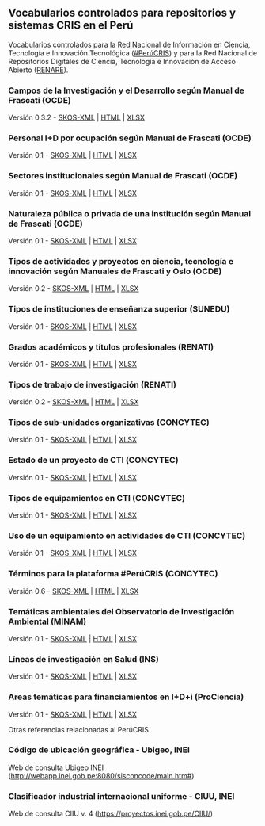 ## Vocabularios controlados para repositorios y sistemas CRIS en el Perú

Vocabularios controlados para la Red Nacional de Información en Ciencia, Tecnología e Innovación Tecnológica ([\#PerúCRIS](http://perucris.concytec.gob.pe)) y para la Red Nacional de Repositorios Digitales de Ciencia, Tecnología e Innovación de Acceso Abierto ([RENARE](http://portal.concytec.gob.pe/index.php/informacion-cti/alicia/red-nacional-de-repositorios-digitales-de-ciencia-tecnologia-e-innovacion-de-acceso-abierto-renare)). 

### Campos de la Investigación y el Desarrollo según Manual de Frascati (OCDE)

Versión 0.3.2 - [SKOS-XML](ocde_ford.xml) \| [HTML](ocde_ford.html) \| [XLSX](ocde_ford.xlsx)

### Personal I+D por ocupación según Manual de Frascati (OCDE)

Versión 0.1 - [SKOS-XML](ocde_tipoOcupacion.xml) \| [HTML](ocde_tipoOcupacion.html) \| [XLSX](ocde_tipoOcupacion.xlsx)

### Sectores institucionales según Manual de Frascati (OCDE)

Versión 0.1 - [SKOS-XML](ocde_sectorInstitucional.xml) \| [HTML](ocde_sectorInstitucional.html) \| [XLSX](ocde_sectorInstitucional.xlsx)

### Naturaleza pública o privada de una institución según Manual de Frascati (OCDE)

Versión 0.1 - [SKOS-XML](ocde_naturalezaInstitucion.xml) \| [HTML](ocde_naturalezaInstitucion.html) \| [XLSX](ocde_naturalezaInstitucion.xlsx)

### Tipos de actividades y proyectos en ciencia, tecnología e innovación según Manuales de Frascati y Oslo (OCDE)

Versión 0.2 - [SKOS-XML](ocde_tipoProyecto.xml) \| [HTML](ocde_tipoProyecto.html) \| [XLSX](ocde_tipoProyecto.xlsx)

### Tipos de instituciones de enseñanza superior (SUNEDU)

Versión 0.1 - [SKOS-XML](sunedu_tipoInstitucion.xml) \| [HTML](sunedu_tipoInstitucion.html) \| [XLSX](sunedu_tipoInstitucion.xlsx)

### Grados académicos y títulos profesionales (RENATI)

Versión 0.1 - [SKOS-XML](renati_level.xml) \| [HTML](renati_level.html) \| [XLSX](renati_level.xlsx)

### Tipos de trabajo de investigación (RENATI)

Versión 0.2 - [SKOS-XML](renati_type.xml) \| [HTML](renati_type.html) \| [XLSX](renati_type.xlsx) 

### Tipos de sub-unidades organizativas (CONCYTEC)

Versión 0.1 - [SKOS-XML](concytec_tipoSubunidad.xml) \| [HTML](concytec_tipoSubunidad.html) \| [XLSX](concytec_tipoSubunidad.xlsx) 

### Estado de un proyecto de CTI (CONCYTEC)

Versión 0.1 - [SKOS-XML](concytec_estadoProyecto.xml) \| [HTML](concytec_estadoProyecto.html) \| [XLSX](concytec_estadoProyecto.xlsx) 

### Tipos de equipamientos en CTI (CONCYTEC)

Versión 0.1 - [SKOS-XML](concytec_equipamiento.xml) \| [HTML](concytec_equipamiento.html) \| [XLSX](concytec_equipamiento.xlsx) 

### Uso de un equipamiento en actividades de CTI (CONCYTEC)

Versión 0.1 - [SKOS-XML](concytec_usoEquipamiento.xml) \| [HTML](concytec_usoEquipamiento.html) \| [XLSX](concytec_usoEquipamiento.xlsx) 

### Términos para la plataforma #PerúCRIS (CONCYTEC)

Versión 0.6 - [SKOS-XML](concytec_terminos.xml) \| [HTML](concytec_terminos.html) \| [XLSX](concytec_terminos.xlsx) 

### Temáticas ambientales del Observatorio de Investigación Ambiental (MINAM)

Versión 0.1 - [SKOS-XML](minam_tematicasAmbientales.xml) \| [HTML](minam_tematicasAmbientales.html) \| [XLSX](minam_areasTematicas.xlsx) 

### Líneas de investigación en Salud (INS)

Versión 0.1 - [SKOS-XML](ins_tematicasEnSalud.xml) \| [HTML](ins_tematicasEnSalud.html) \| [XLSX](ins_areasTematicas.xlsx)

### Areas temáticas para financiamientos en I+D+i (ProCiencia)

Versión 0.1 - [SKOS-XML](prociencia_areasTematicas.xml) \| [HTML](prociencia_areasTematicas.html) \| [XLSX](prociencia_areasTematicas.xlsx) 

Otras referencias relacionadas al PerúCRIS

### Código de ubicación geográfica - Ubigeo, INEI

Web de consulta Ubigeo INEI (http://webapp.inei.gob.pe:8080/sisconcode/main.htm#)

### Clasificador industrial internacional uniforme - CIUU, INEI

Web de consulta CIIU v. 4 (https://proyectos.inei.gob.pe/CIIU/)  